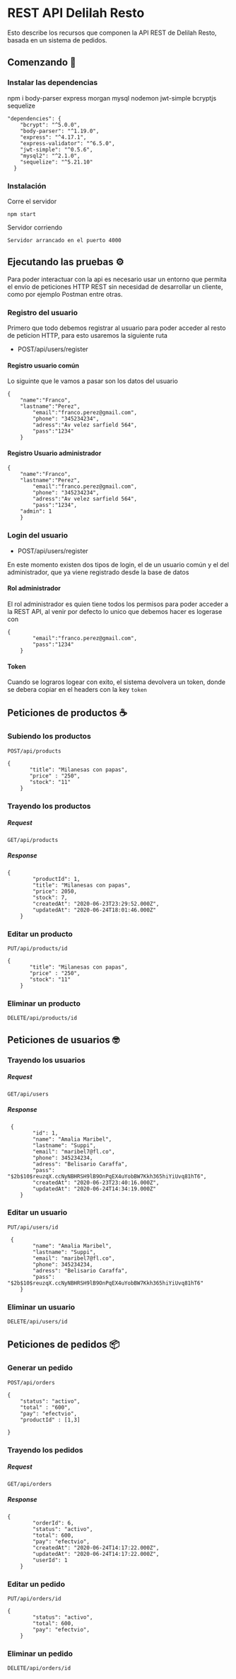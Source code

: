 # REST API Delilah Resto

Esto describe los recursos que componen la API REST de Delilah Resto, basada en un sistema de pedidos.

## Comenzando 🚀

### Instalar las dependencias 

npm i body-parser express morgan mysql nodemon jwt-simple bcryptjs sequelize

```
"dependencies": {
    "bcrypt": "^5.0.0",
    "body-parser": "^1.19.0",
    "express": "^4.17.1",
    "express-validator": "^6.5.0",
    "jwt-simple": "^0.5.6",
    "mysql2": "^2.1.0",
    "sequelize": "^5.21.10"
  }
```
### Instalación 

Corre el servidor

```
npm start
```
Servidor corriendo 

```
Servidor arrancado en el puerto 4000
```

## Ejecutando las pruebas ⚙️

Para poder interactuar con la api es necesario usar un entorno que permita el envío de peticiones HTTP REST sin necesidad de desarrollar un cliente, como por ejemplo Postman entre otras.

### Registro del usuario

Primero que todo debemos registrar al usuario para poder acceder al resto de peticion HTTP, para esto usaremos la siguiente ruta

* POST/api/users/register

#### Registro usuario común

Lo siguinte que le vamos a pasar son los datos del usuario

```
{
	"name":"Franco",
	"lastname":"Perez",
        "email":"franco.perez@gmail.com",
        "phone": "345234234",
        "adress":"Av velez sarfield 564",
        "pass":"1234"
    }
```

#### Registro Usuario administrador

```
{
	"name":"Franco",
	"lastname":"Perez",
        "email":"franco.perez@gmail.com",
        "phone": "345234234",
        "adress":"Av velez sarfield 564",
        "pass":"1234",
	"admin": 1
    }
```

### Login del usuario

* POST/api/users/register

En este momento existen dos tipos de login, el de un usuario común y el del administrador, que ya viene registrado desde la base de datos

#### Rol administrador

El rol administrador es quien tiene todos los permisos para poder acceder a la REST API, al venir por defecto lo unico que debemos hacer es logerase con 

```
{
        "email":"franco.perez@gmail.com",
        "pass":"1234"
    }
```

#### Token

Cuando se lograros logear con exito, el sistema devolvera un token, donde se debera copiar en el headers con la key `token`

## Peticiones de productos ☕

### Subiendo los productos

```
POST/api/products
```
```
{
       "title": "Milanesas con papas",
       "price" : "250",
       "stock": "11"
    }
```

### Trayendo los productos

##### Request

```
GET/api/products
```

##### Response

```
{
        "productId": 1,
        "title": "Milanesas con papas",
        "price": 2050,
        "stock": 7,
        "createdAt": "2020-06-23T23:29:52.000Z",
        "updatedAt": "2020-06-24T18:01:46.000Z"
    }
```

### Editar un producto

```
PUT/api/products/id
```

```
{
       "title": "Milanesas con papas",
       "price" : "250",
       "stock": "11"
    }
```

### Eliminar un producto

```
DELETE/api/products/id
```


## Peticiones de usuarios 🤓

### Trayendo los usuarios

##### Request

```
GET/api/users
```

##### Response

```
 {
        "id": 1,
        "name": "Amalia Maribel",
        "lastname": "Suppi",
        "email": "maribel7@fl.co",
        "phone": 345234234,
        "adress": "Belisario Caraffa",
        "pass": "$2b$10$reuzqX.ccNyNBHRSH9lB9OnPqEX4uYobBW7Kkh365hiYiUvq81hT6",
        "createdAt": "2020-06-23T23:40:16.000Z",
        "updatedAt": "2020-06-24T14:34:19.000Z"
    }
```

### Editar un usuario

```
PUT/api/users/id
```

```
 {
        "name": "Amalia Maribel",
        "lastname": "Suppi",
        "email": "maribel7@fl.co",
        "phone": 345234234,
        "adress": "Belisario Caraffa",
        "pass": "$2b$10$reuzqX.ccNyNBHRSH9lB9OnPqEX4uYobBW7Kkh365hiYiUvq81hT6"
    }
```

### Eliminar un usuario

```
DELETE/api/users/id
```


## Peticiones de pedidos 📦

### Generar un pedido

```
POST/api/orders
```

```
{
	"status": "activo",
	"total" : "600",
	"pay": "efectvio",
	"productId" : [1,3]
	
}
```


### Trayendo los pedidos

##### Request

```
GET/api/orders
```

##### Response

```
{
        "orderId": 6,
        "status": "activo",
        "total": 600,
        "pay": "efectvio",
        "createdAt": "2020-06-24T14:17:22.000Z",
        "updatedAt": "2020-06-24T14:17:22.000Z",
        "userId": 1
    }
```

### Editar un pedido

```
PUT/api/orders/id
```

```
{
        "status": "activo",
        "total": 600,
        "pay": "efectvio",
    }
```

### Eliminar un pedido

```
DELETE/api/orders/id
```

